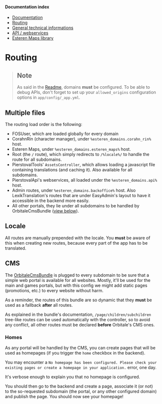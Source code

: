 
#### Documentation index

* [Documentation](../README.md)
* [Routing](routing.md)
* [General technical informations](technical.md)
* [API / webservices](api.md)
* [Esteren Maps library](maps.md)

# Routing

> ## Note 
> As said in the [Readme](../README.md#subdomains), domains **must** be configured.
> To be able to debug APIs, don't forget to set up your `allowed_origins` configuration options in `app/config/_app.yml`.

## Multiple files

The routing load order is the following:

* FOSUser, which are loaded globally for every domain
* CorahnRin (character manager), under `%esteren_domains.corahn_rin%` host.
* Esteren Maps, under `%esteren_domains.esteren_maps%` host.
* Root (the `/` route), which simply redirects to `/%locale%/` to handle the route for all subdomains.
* PierstovalTools' `AssetsController`, which allows loading a javascript file containing translations (and caching it).
 Also available for all subdomains.
* PierstovalApi's webservices, all loaded under the `%esteren_domains.api%` host.
* Admin routes, under `%esteren_domains.backoffice%` host. Also LexikTranslation's routes that are under EasyAdmin's
 layout to have it accessible in the backend more easily.
* All other portals, they lie under all subdomains to be handled by OrbitaleCmsBundle ([view below](#cms)).


## Locale

All routes are manually prepended with the locale.
You **must** be aware of this when creating new routes, because every part of the app has to be translated.

## CMS

The [OrbitaleCmsBundle](https://github.com/Orbitale/CmsBundle) is plugged to every subdomain to be sure that a simple
 web portal is available for all websites. Mostly, it'll be used for the main and games portals, but with this config we
 might add static pages (promotions, etc.) to every website without harm.

As a reminder, the routes of this bundle are so dynamic that they **must** be used as a fallback **after** all routes.

As explained in the bundle's documentation, `/page/children/subchildren` tree-like routes can be used automatically with
 the controller, so to avoid any conflict, all other routes must be declared **before** Orbitale's CMS ones.

### Homes

As any portal will be handled by the CMS, you can create pages that will be used as homepages (if you trigger the `home`
 checkbox in the backend).

You may encounter a `No homepage has been configured. Please check your existing pages or create a homepage in your
application.` error, one day.

It's verbose enough to explain you that no homepage is configured.

You should then go to the backend and create a page, associate it (or not) to the so-requested subdomain (the portal, or
 any other configured domain) and publish the page. You should now see your homepage!
